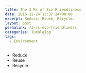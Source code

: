 ```yaml
---
title: The 3 Rs of Eco Friendliness
date: 2016-12-24T13:37:24+00:00
excerpt: Reduce, Reuse, Recycle.
layout: post
permalink: /3-rs-eco-friendliness
categories: Tumblelog
tags:
  - Environment
---
```

  * Reduce
  * Reuse
  * Recycle